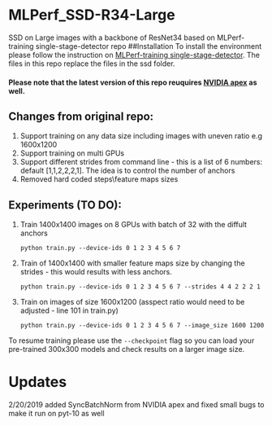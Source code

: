 # MLPerf_SSD-R34-Large
SSD on Large images with a backbone of ResNet34 based on MLPerf-training single-stage-detector repo 
##Installation
To install the environment please follow the instruction on [MLPerf-training single-stage-detector](https://github.com/mlperf/training/tree/master/single_stage_detector). The files in this repo replace the files in the ssd folder.
#### Please note that the latest version of this repo reuquires [NVIDIA apex](https://github.com/NVIDIA/apex) as well. 

## Changes from original repo:
1. Support training on any data size including images with uneven ratio e.g 1600x1200
2. Support training on multi GPUs
3. Support different strides from command line - this is a list of 6 numbers: default [1,1,2,2,2,1]. The idea is to control the number of anchors 
3. Removed hard coded steps\feature maps sizes 

## Experiments (TO DO):
1. Train 1400x1400 images on 8 GPUs with batch of 32 with the diffult anchors 
   ```
   python train.py --device-ids 0 1 2 3 4 5 6 7
   ```
2. Train of 1400x1400 with smaller feature maps size by changing the strides - this would results with less anchors.
   ```
   python train.py --device-ids 0 1 2 3 4 5 6 7 --strides 4 4 2 2 2 1
   ```
3. Train on images of size 1600x1200 (asspect ratio would need to be adjusted - line 101 in train.py)
   ```
   python train.py --device-ids 0 1 2 3 4 5 6 7 --image_size 1600 1200
   ```
   
  
To resume training please use the ```--checkpoint``` flag so you can load your pre-trained 300x300 models and check results on a larger image size. 

# Updates
2/20/2019 added SyncBatchNorm from NVIDIA apex and fixed small bugs to make it run on pyt-10 as well
